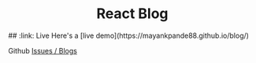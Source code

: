 <h1 align="center">
  React Blog 
</h1>
## :link: Live 
Here's a [live demo](https://mayankpande88.github.io/blog/)

Github [Issues / Blogs](https://github.com/mayankpande88/blog/issues)
